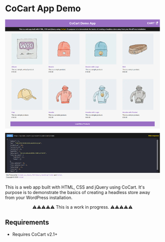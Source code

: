 # CoCart App Demo

![CoCart App Demo Screenshot](https://raw.githubusercontent.com/co-cart/cocart-app-demo/master/images/screenshot.png)

This is a web app built with HTML, CSS and jQuery using CoCart. It's purpose is to demonstrate the basics of creating a headless store away from your WordPress installation.

<p style="text-align: center;">⚠️⚠️⚠️⚠️⚠️ This is a work in progress. ⚠️⚠️⚠️⚠️⚠️</p>

## Requirements

* Requires CoCart v2.1+
